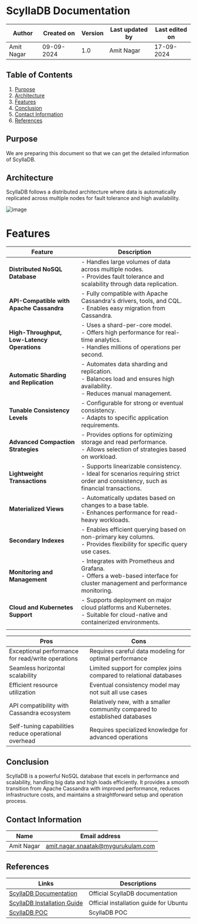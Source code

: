 # ScyllaDB Documentation

| Author | Created on | Version | Last updated by | Last edited on |
|--------|------------|---------|----------------|----------------|
| Amit Nagar | 09-09-2024 | 1.0 | Amit Nagar | 17-09-2024 |

## Table of Contents

1. [Purpose](#purpose)
2. [Architecture](#architecture)
3. [Features](#features)
5. [Conclusion](#conclusion)
6. [Contact Information](#contact-information)
7. [References](#references)
    

## Purpose

 We are preparing this document so that we can get the detailed information of ScyllaDB.


## Architecture

ScyllaDB follows a distributed architecture where data is automatically replicated across multiple nodes for fault tolerance and high availability.

![image](https://github.com/user-attachments/assets/08430655-658f-4ed0-9e57-c5253d346c38)


# Features

| **Feature**                         | **Description**                                                                                                                  |
|-------------------------------------|----------------------------------------------------------------------------------------------------------------------------------|
| **Distributed NoSQL Database**       | - Handles large volumes of data across multiple nodes.<br>- Provides fault tolerance and scalability through data replication.  |
| **API-Compatible with Apache Cassandra** | - Fully compatible with Apache Cassandra's drivers, tools, and CQL.<br>- Enables easy migration from Cassandra.                |
| **High-Throughput, Low-Latency Operations** | - Uses a shard-per-core model.<br>- Offers high performance for real-time analytics.<br>- Handles millions of operations per second. |
| **Automatic Sharding and Replication** | - Automates data sharding and replication.<br>- Balances load and ensures high availability.<br>- Reduces manual management.     |
| **Tunable Consistency Levels**       | - Configurable for strong or eventual consistency.<br>- Adapts to specific application requirements.                           |
| **Advanced Compaction Strategies**   | - Provides options for optimizing storage and read performance.<br>- Allows selection of strategies based on workload.          |
| **Lightweight Transactions**         | - Supports linearizable consistency.<br>- Ideal for scenarios requiring strict order and consistency, such as financial transactions. |
| **Materialized Views**               | - Automatically updates based on changes to a base table.<br>- Enhances performance for read-heavy workloads.                   |
| **Secondary Indexes**                | - Enables efficient querying based on non-primary key columns.<br>- Provides flexibility for specific query use cases.          |
| **Monitoring and Management**        | - Integrates with Prometheus and Grafana.<br>- Offers a web-based interface for cluster management and performance monitoring. |
| **Cloud and Kubernetes Support**     | - Supports deployment on major cloud platforms and Kubernetes.<br>- Suitable for cloud-native and containerized environments.   |
                                                      |


| Pros                                         | Cons                                                 |
|----------------------------------------------|------------------------------------------------------|
| Exceptional performance for read/write operations | Requires careful data modeling for optimal performance |
| Seamless horizontal scalability              | Limited support for complex joins compared to relational databases |
| Efficient resource utilization               | Eventual consistency model may not suit all use cases |
| API compatibility with Cassandra ecosystem   | Relatively new, with a smaller community compared to established databases |
| Self-tuning capabilities reduce operational overhead | Requires specialized knowledge for advanced operations |



## Conclusion

ScyllaDB is a powerful NoSQL database that excels in performance and scalability, handling big data and high loads efficiently. It provides a smooth transition from Apache Cassandra with improved performance, reduces infrastructure costs, and maintains a straightforward setup and operation process.

## Contact Information

| Name       | Email address     |
|------------|-------------------|
| Amit Nagar | amit.nagar.snaatak@mygurukulam.com |

## References
| Links                                                                                                                | Descriptions                                     |
|----------------------------------------------------------------------------------------------------------------------|--------------------------------------------------|
| [ScyllaDB Documentation](https://docs.scylladb.com/)                                                                  | Official ScyllaDB documentation                  |
| [ScyllaDB Installation Guide](https://docs.scylladb.com/stable/operating-scylla/procedures/install/install-ubuntu.html) | Official installation guide for Ubuntu           |
| [ScyllaDB POC](https://github.com/mygurukulam-p10/Documention/blob/main/OT%20MS%20Understanding/Scylla%20DB/Run%20ScyllaDB%20locally%20and%20POC/README.md) | ScyllaDB POC                                      |

